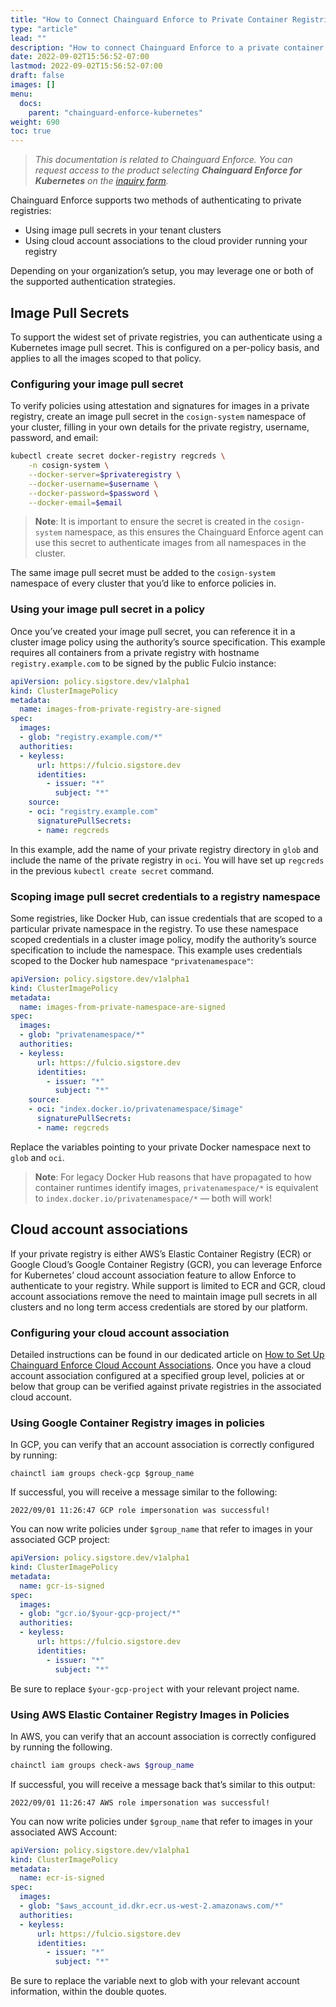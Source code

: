 ```yaml
---
title: "How to Connect Chainguard Enforce to Private Container Registries"
type: "article"
lead: ""
description: "How to connect Chainguard Enforce to a private container registry"
date: 2022-09-02T15:56:52-07:00
lastmod: 2022-09-02T15:56:52-07:00
draft: false
images: []
menu:
  docs:
    parent: "chainguard-enforce-kubernetes"
weight: 690
toc: true
---
```


> _This documentation is related to Chainguard Enforce. You can request access to the product selecting **Chainguard Enforce for Kubernetes** on the [inquiry form](https://www.chainguard.dev/get-demo?utm_source=docs)._

Chainguard Enforce supports two methods of authenticating to private registries:

- Using image pull secrets in your tenant clusters
- Using cloud account associations to the cloud provider running your registry

Depending on your organization’s setup, you may leverage one or both of the
supported authentication strategies.

## Image Pull Secrets

To support the widest set of private registries, you can authenticate using a
Kubernetes image pull secret. This is configured on a per-policy basis, and
applies to all the images scoped to that policy. 

### Configuring your image pull secret

To verify policies using attestation and signatures for images in a private
registry, create an image pull secret in the `cosign-system` namespace of your
cluster, filling in your own details for the private registry, username,
password, and email:

```sh
kubectl create secret docker-registry regcreds \
    -n cosign-system \
    --docker-server=$privateregistry \
    --docker-username=$username \
    --docker-password=$password \
    --docker-email=$email
```

> **Note**: It is important to ensure the secret is created in the `cosign-system`
> namespace, as this ensures the Chainguard Enforce agent can use this secret
> to authenticate images from all namespaces in the cluster.

The same image pull secret must be added to the `cosign-system` namespace of
every cluster that you’d like to enforce policies in.

### Using your image pull secret in a policy

Once you’ve created your image pull secret, you can reference it in a cluster
image policy using the authority’s source specification. This example requires
all containers from a private registry with hostname `registry.example.com` to be
signed by the public Fulcio instance:

```yaml
apiVersion: policy.sigstore.dev/v1alpha1
kind: ClusterImagePolicy
metadata:
  name: images-from-private-registry-are-signed
spec:
  images:
  - glob: "registry.example.com/*"
  authorities:
  - keyless:
      url: https://fulcio.sigstore.dev
      identities:
        - issuer: "*"
          subject: "*"
    source:
    - oci: "registry.example.com"
      signaturePullSecrets:
      - name: regcreds
```

In this example, add the name of your private registry directory in `glob` and
include the name of the private registry in `oci`. You will have set up
`regcreds` in the previous `kubectl create secret` command. 

### Scoping image pull secret credentials to a registry namespace

Some registries, like Docker Hub, can issue credentials that are scoped to a
particular private namespace in the registry. To use these namespace scoped
credentials in a cluster image policy, modify the authority’s source
specification to include the namespace. This example uses credentials scoped to
the Docker hub namespace `"privatenamespace"`:

```yaml
apiVersion: policy.sigstore.dev/v1alpha1
kind: ClusterImagePolicy
metadata:
  name: images-from-private-namespace-are-signed
spec:
  images:
  - glob: "privatenamespace/*"
  authorities:
  - keyless:
      url: https://fulcio.sigstore.dev
      identities:
        - issuer: "*"
          subject: "*"
    source:
    - oci: "index.docker.io/privatenamespace/$image"
      signaturePullSecrets:
      - name: regcreds
```

Replace the variables pointing to your private Docker namespace next to `glob`
and `oci`. 

> **Note**: For legacy Docker Hub reasons that have propagated to how container
> runtimes identify images, `privatenamespace/*` is equivalent to
> `index.docker.io/privatenamespace/*` — both will work!

## Cloud account associations

If your private registry is either AWS’s Elastic Container Registry (ECR) or
Google Cloud’s Google Container Registry (GCR), you can leverage Enforce for
Kubernetes’ cloud account association feature to allow Enforce to authenticate
to your registry. While support is limited to ECR and GCR, cloud account
associations remove the need to maintain image pull secrets in all clusters and
no long term access credentials are stored by our platform.

### Configuring your cloud account association

Detailed instructions can be found in
our dedicated article on [How to Set Up Chainguard Enforce Cloud Account Associations](../cloud-account-associations). Once you have a cloud account association configured at a specified group level, policies at or below that group can be verified against private registries in the associated cloud account. 

### Using Google Container Registry images in policies

In GCP, you can verify that an account association is correctly configured by
running:

```
chainctl iam groups check-gcp $group_name
```

If successful, you will receive a message similar to the following:

```
2022/09/01 11:26:47 GCP role impersonation was successful!
```

You can now write policies under `$group_name` that refer to images in your
associated GCP project:

```yaml
apiVersion: policy.sigstore.dev/v1alpha1
kind: ClusterImagePolicy
metadata:
  name: gcr-is-signed
spec:
  images:
  - glob: "gcr.io/$your-gcp-project/*"
  authorities:
  - keyless:
      url: https://fulcio.sigstore.dev
      identities:
        - issuer: "*"
          subject: "*"
```

Be sure to replace `$your-gcp-project` with your relevant project name. 

### Using AWS Elastic Container Registry Images in Policies

In AWS, you can verify that an account association is correctly configured by
running the following.

```sh
chainctl iam groups check-aws $group_name
```

If successful, you will receive a message back that’s similar to this output:

```
2022/09/01 11:26:47 AWS role impersonation was successful!
```

You can now write policies under `$group_name` that refer to images in your
associated AWS Account:

```yaml
apiVersion: policy.sigstore.dev/v1alpha1
kind: ClusterImagePolicy
metadata:
  name: ecr-is-signed
spec:
  images:
  - glob: "$aws_account_id.dkr.ecr.us-west-2.amazonaws.com/*"
  authorities:
  - keyless:
      url: https://fulcio.sigstore.dev
      identities:
        - issuer: "*"
          subject: "*"
```

Be sure to replace the variable next to glob with your relevant account
information, within the double quotes.
